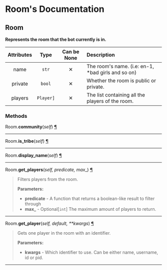 # Room's Documentation

## Room
**Represents the room that the bot currently is in.**

| Attributes | Type | Can be None | Description |
| :-: | :-: | :-: | :-- |
| name | `str` | ✕ |  The room's name. (i.e: en-1, *bad girls and so on) |
| private | `bool` | ✕ |  Whether the room is public or private. |
| players | `Player]` | ✕ |  The list containing all the players of the room. |


### Methods
Room.**community**(_self_) <a id="Room.community" href="#Room.community">¶</a>
>
>
---

Room.**is\_tribe**(_self_) <a id="Room.is_tribe" href="#Room.is_tribe">¶</a>
>
>
---

Room.**display\_name**(_self_) <a id="Room.display_name" href="#Room.display_name">¶</a>
>
>
---

Room.**get\_players**(_self, predicate, max__) <a id="Room.get_players" href="#Room.get_players">¶</a>
>
>Filters players from the room.
>
>__Parameters:__
> * **predicate** - A function that returns a boolean-like result to filter through
> * **max_** - Optional[`int`] The maximum amount of players to return.

---

Room.**get\_player**(_self, default, \*\*kwargs_) <a id="Room.get_player" href="#Room.get_player">¶</a>
>
>Gets one player in the room with an identifier.
>
>__Parameters:__
> * **kwargs** - Which identifier to use. Can be either name, username, id or pid.

---

